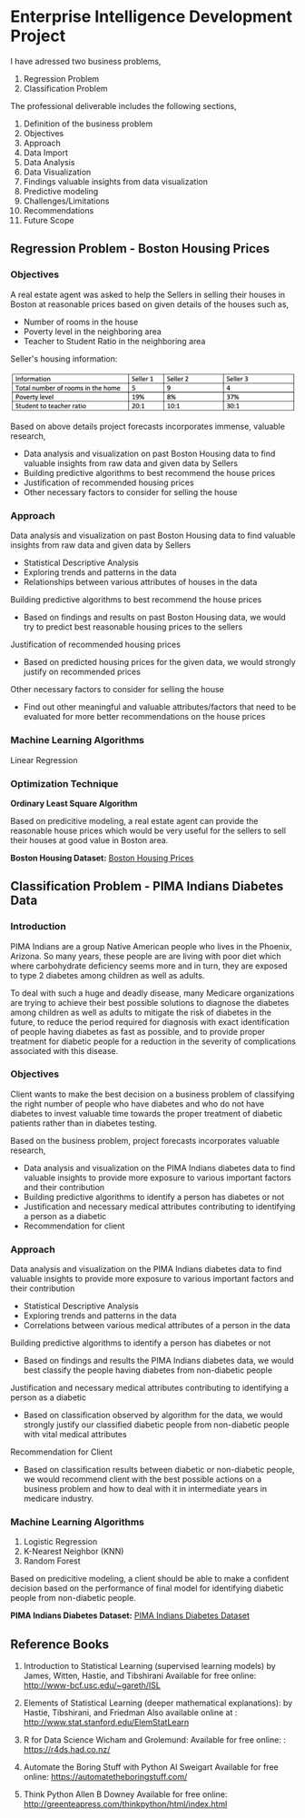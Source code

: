 # Enterprise Intelligence Development Project

I have adressed two business problems,

1. Regression Problem
2. Classification Problem

The professional deliverable includes the following sections,
1. Definition of the business problem
2. Objectives
3. Approach
4. Data Import
5. Data Analysis
6. Data Visualization
7. Findings valuable insights from data visualization
8. Predictive modeling
9. Challenges/Limitations
10. Recommendations
11. Future Scope

## Regression Problem - Boston Housing Prices

### Objectives
A real estate agent was asked to help the Sellers in selling their houses in Boston at reasonable prices based on given details of the houses such as,

- Number of rooms in the house
- Poverty level in the neighboring area
- Teacher to Student Ratio in the neighboring area

Seller's housing information:

![](regression_data.png)

Based on above details project forecasts incorporates immense, valuable research,

- Data analysis and visualization on past Boston Housing data to find valuable insights from raw data and given data by Sellers
- Building predictive algorithms to best recommend the house prices
- Justification of recommended housing prices
- Other necessary factors to consider for selling the house

### Approach
Data analysis and visualization on past Boston Housing data to find valuable insights from raw data and given data by Sellers
- Statistical Descriptive Analysis
- Exploring trends and patterns in the data
- Relationships between various attributes of houses in the data

Building predictive algorithms to best recommend the house prices
- Based on findings and results on past Boston Housing data, we would try to predict best reasonable housing prices to the sellers

Justification of recommended housing prices
- Based on predicted housing prices for the given data, we would strongly justify on recommended prices

Other necessary factors to consider for selling the house
- Find out other meaningful and valuable attributes/factors that need to be evaluated for more better recommendations on the house prices

### Machine Learning Algorithms

Linear Regression

### Optimization Technique

**Ordinary Least Square Algorithm**

Based on predicitive modeling, a real estate agent can provide the reasonable house prices which would be very useful for the sellers to sell their houses at good value in Boston area.

**Boston Housing Dataset:**
[Boston Housing Prices](Boston.csv)



## Classification Problem - PIMA Indians Diabetes Data

### Introduction
PIMA Indians are a group Native American people who lives in the Phoenix, Arizona. So many years, these people are are living with poor diet which where carbohydrate deficiency seems more and in turn, they are exposed to type 2 diabetes among children as well as adults.

To deal with such a huge and deadly disease, many Medicare organizations are trying to achieve their best possible solutions to diagnose the diabetes among children as well as adults to mitigate the risk of diabetes in the future, to reduce the period required for diagnosis with exact identification of people having diabetes as fast as possible, and to provide proper treatment for diabetic people for a reduction in the severity of complications associated with this disease.

### Objectives
Client wants to make the best decision on a business problem of classifying the right number of people who have diabetes and who do not have diabetes to invest valuable time towards the proper treatment of diabetic patients rather than in diabetes testing.

Based on the business problem, project forecasts incorporates valuable research,

- Data analysis and visualization on the PIMA Indians diabetes data to find valuable insights to provide more exposure to various important factors and their contribution
- Building predictive algorithms to identify a person has diabetes or not
- Justification and necessary medical attributes contributing to identifying a person as a diabetic
- Recommendation for client

### Approach
Data analysis and visualization on the PIMA Indians diabetes data to find valuable insights to provide more exposure to various important factors and their contribution
- Statistical Descriptive Analysis
- Exploring trends and patterns in the data
- Correlations between various medical attributes of a person in the data

Building predictive algorithms to identify a person has diabetes or not
- Based on findings and results the PIMA Indians diabetes data, we would best classify the people having diabetes from non-diabetic people

Justification and necessary medical attributes contributing to identifying a person as a diabetic
- Based on classification observed by algorithm for the data, we would strongly justify our classified diabetic people from non-diabetic people with vital medical attributes

Recommendation for Client
- Based on classification results between diabetic or non-diabetic people, we would recommend client with the best possible actions on a business problem and how to deal with it in intermediate years in medicare industry.


### Machine Learning Algorithms
1. Logistic Regression
2. K-Nearest Neighbor (KNN)
3. Random Forest

Based on predicitive modeling, a client should be able to make a confident decision based on the performance of final model for identifying diabetic people from non-diabetic people. 

**PIMA Indians Diabetes Dataset:**
[PIMA Indians Diabetes Dataset](diabetes.csv)


## Reference Books

1) Introduction to Statistical Learning (supervised learning models) by James, Witten, Hastie, and Tibshirani
Available for free online: http://www-bcf.usc.edu/~gareth/ISL

2) Elements of Statistical Learning (deeper mathematical explanations): by Hastie, Tibshirani, and Friedman
Also available online at : http://www.stat.stanford.edu/ElemStatLearn

3) R for Data Science Wicham and Grolemund: Available for free online: : https://r4ds.had.co.nz/

4) Automate the Boring Stuff with Python Al Sweigart
Available for free online: https://automatetheboringstuff.com/

5) Think Python Allen B Downey
Available for free online: http://greenteapress.com/thinkpython/html/index.html

